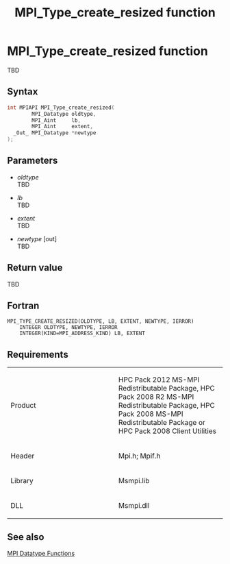 ﻿---
title: MPI_Type_create_resized function
TOCTitle: MPI_Type_create_resized function
ms:assetid: 42b179ed-d5a9-4819-ac6b-88ebf868a90f
ms:mtpsurl: https://msdn.microsoft.com/en-us/library/Dn520559(v=VS.85)
ms:contentKeyID: 59361030
ms.date: 03/28/2018
mtps_version: v=VS.85
f1_keywords:
- MPI_TYPE_CREATE_RESIZED
- mpif/MPI_Type_create_resized
- mpi/MPI_TYPE_CREATE_RESIZED
dev_langs:
- C++
- C
---

# MPI\_Type\_create\_resized function

TBD

## Syntax

``` c++
int MPIAPI MPI_Type_create_resized(
        MPI_Datatype oldtype,
        MPI_Aint     lb,
        MPI_Aint     extent,
  _Out_ MPI_Datatype *newtype
);
```

## Parameters

  - *oldtype*  
    TBD

  - *lb*  
    TBD

  - *extent*  
    TBD

  - *newtype* \[out\]  
    TBD

## Return value

TBD

## Fortran

    MPI_TYPE_CREATE_RESIZED(OLDTYPE, LB, EXTENT, NEWTYPE, IERROR)
        INTEGER OLDTYPE, NEWTYPE, IERROR
        INTEGER(KIND=MPI_ADDRESS_KIND) LB, EXTENT

## Requirements

<table>
<colgroup>
<col style="width: 50%" />
<col style="width: 50%" />
</colgroup>
<tbody>
<tr class="odd">
<td><p>Product</p></td>
<td><p>HPC Pack 2012 MS-MPI Redistributable Package, HPC Pack 2008 R2 MS-MPI Redistributable Package, HPC Pack 2008 MS-MPI Redistributable Package or HPC Pack 2008 Client Utilities</p></td>
</tr>
<tr class="even">
<td><p>Header</p></td>
<td>Mpi.h;
Mpif.h</td>
</tr>
<tr class="odd">
<td><p>Library</p></td>
<td>Msmpi.lib</td>
</tr>
<tr class="even">
<td><p>DLL</p></td>
<td>Msmpi.dll</td>
</tr>
</tbody>
</table>


## See also

[MPI Datatype Functions](mpi-datatype-functions.md)

